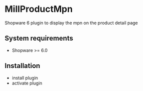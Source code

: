 # MillProductMpn

Shopware 6 plugin to display the mpn on the product detail page

## System requirements

* Shopware >= 6.0

## Installation

* install plugin
* activate plugin